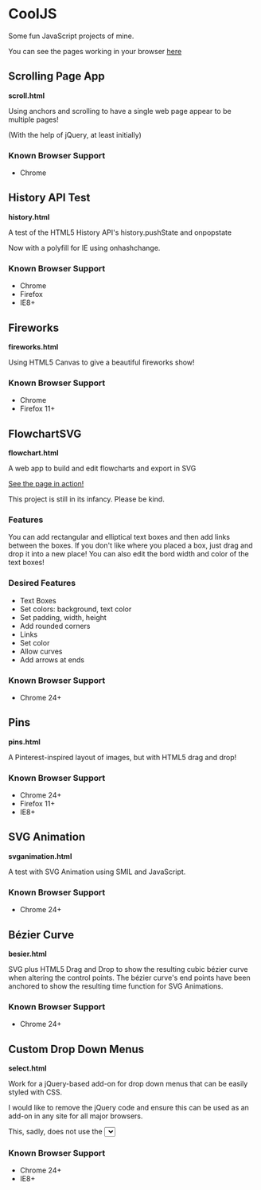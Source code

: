 CoolJS
======

Some fun JavaScript projects of mine.

You can see the pages working in your browser [here](http://yodasws.github.io/CoolJS/)

## Scrolling Page App

**scroll.html**

Using anchors and scrolling to have a single web page appear to be multiple pages!

(With the help of jQuery, at least initially)

### Known Browser Support
* Chrome

## History API Test

**history.html**

A test of the HTML5 History API's history.pushState and onpopstate

Now with a polyfill for IE using onhashchange.

### Known Browser Support
* Chrome
* Firefox
* IE8+

## Fireworks

**fireworks.html**

Using HTML5 Canvas to give a beautiful fireworks show!

### Known Browser Support
* Chrome
* Firefox 11+

## FlowchartSVG

**flowchart.html**

A web app to build and edit flowcharts and export in SVG

[See the page in action!](http://yodasws.github.io/CoolJS/flowchart.html)

This project is still in its infancy. Please be kind.

### Features

You can add rectangular and elliptical text boxes and then add links between the boxes.
If you don't like where you placed a box, just drag and drop it into a new place!
You can also edit the bord width and color of the text boxes!

### Desired Features

* Text Boxes
 * Set colors: background, text color
 * Set padding, width, height
 * Add rounded corners
* Links
 * Set color
 * Allow curves
 * Add arrows at ends

### Known Browser Support
* Chrome 24+

## Pins

**pins.html**

A Pinterest-inspired layout of images, but with HTML5 drag and drop!

### Known Browser Support
* Chrome 24+
* Firefox 11+
* IE8+

## SVG Animation

**svganimation.html**

A test with SVG Animation using SMIL and JavaScript.

### Known Browser Support
* Chrome 24+

## Bézier Curve

**besier.html**

SVG plus HTML5 Drag and Drop to show the resulting cubic bézier curve when altering the control points.
The bézier curve's end points have been anchored to show the resulting time function for SVG Animations.

### Known Browser Support
* Chrome 24+

## Custom Drop Down Menus

**select.html**

Work for a jQuery-based add-on for drop down menus that can be easily styled with CSS.

I would like to remove the jQuery code and ensure this can be used as an add-on in any site for all major browsers.

This, sadly, does not use the <select> HTML markup, but instead &lt;input type="text" list="..."/> and either JSON or &lt;ul>

### Known Browser Support
* Chrome 24+
* IE8+

